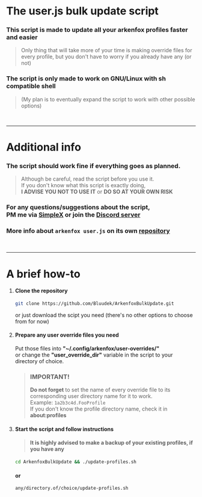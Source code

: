 # The user.js bulk update script
### This script is made to update all your arkenfox profiles faster and easier
> Only thing that will take more of your time is making override files for every profile, but you don't have to worry if you already have any (or not)


### The script is only made to work on GNU/Linux with sh compatible shell
> (My plan is to eventually expand the script to work with other possible options)

<br/>

<hr/>

# Additional info

### The script should work fine if everything goes as planned.
> Although be careful, read the script before you use it.<br/>
> If you don't know what this script is exactly doing,<br/>**I ADVISE YOU NOT TO USE IT** or **DO SO AT YOUR OWN RISK**

### For any questions/suggestions about the script,<br/>PM me via [SimpleX](https://smp19.simplex.im/a#rnMG2k4tcV0O1fSq6Z4nUtJoppSeIFbk6OwcavN5M_k) or join the [Discord  server](https://discord.gg/AQrfArcu4q)


### More info about `arkenfox user.js` on its own [repository](https://github.com/arkenfox/user.js)

<br/>

<hr/>

# A brief how-to
1. #### Clone the repository
    ```sh
    git clone https://github.com/Bluudek/ArkenfoxBulkUpdate.git
    ```
    or just download the scipt you need (there's no other options to choose from for now)

2. #### Prepare any user override files you need
    
    Put those files into **"~/.config/arkenfox/user-overrides/"**<br/>or change the **"user_override_dir"** variable in the script to your directory of choice.
    > ### IMPORTANT!
    > **Do not forget** to set the name of every override file to its corresponding user directory name for it to work.<br/>Example: `1a2b3c4d.FooProfile`<br/>If you don't know the profile directory name, check it in **about:profiles**
3. #### Start the script and follow instructions
    > #### It is highly advised to make a backup of your existing profiles, if you have any
    ```sh
    cd ArkenfoxBulkUpdate && ./update-profiles.sh
    ```
    #### or
    ```sh
    any/directory.of/choice/update-profiles.sh
    ```